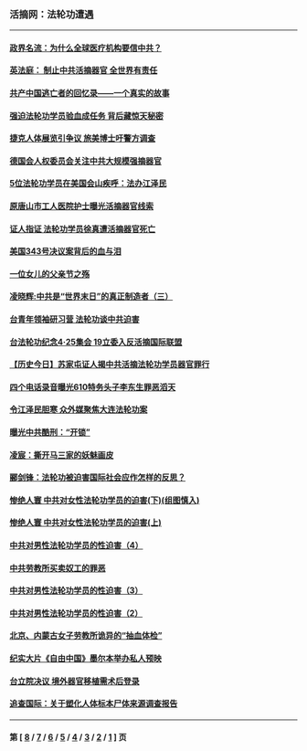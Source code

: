 ### 活摘网：法轮功遭遇
---
#### [政界名流：为什么全球医疗机构要信中共？](../../pages/nf5881/n11945479.md?05260430) 
#### [英法庭： 制止中共活摘器官 全世界有责任](../../pages/nf5881/n11330691.md?05260430) 
#### [共产中国逃亡者的回忆录——一个真实的故事](../../pages/nf5881/n10918649.md?05260430) 
#### [强迫法轮功学员验血成任务 背后藏惊天秘密](../../pages/nf5881/n4252384.md?05260430) 
#### [捷克人体展览引争议 旅美博士吁警方调查](../../pages/nf5881/n9429187.md?05260430) 
#### [德国会人权委员会关注中共大规模强摘器官](../../pages/nf5881/n8418950.md?05260430) 
#### [5位法轮功学员在美国会山疾呼：法办江泽民](../../pages/nf5881/n8101519.md?05260430) 
#### [原唐山市工人医院护士曝光活摘器官线索](../../pages/nf5881/n8076384.md?05260430) 
#### [证人指证 法轮功学员徐真遭活摘器官死亡](../../pages/nf5881/n8042467.md?05260430) 
#### [美国343号决议案背后的血与泪](../../pages/nf5881/n8020684.md?05260430) 
#### [一位女儿的父亲节之殇](../../pages/nf5881/n8014122.md?05260430) 
#### [凌晓辉:中共是“世界末日”的真正制造者（三）](../../pages/nf5881/n4210333.md?05260430) 
#### [台青年领袖研习营 法轮功谈中共迫害](../../pages/nf5881/n4141857.md?05260430) 
#### [台法轮功纪念4‧25集会 19立委入反活摘国际联盟](../../pages/nf5881/n4141821.md?05260430) 
#### [【历史今日】苏家屯证人揭中共活摘法轮功学员器官罪行](../../pages/nf5881/n4135912.md?05260430) 
#### [四个电话录音曝光610特务头子李东生罪恶滔天](../../pages/nf5881/n4040060.md?05260430) 
#### [令江泽民胆寒 众外媒聚焦大连法轮功案](../../pages/nf5881/n3932671.md?05260430) 
#### [曝光中共酷刑：“开锁”](../../pages/nf5881/n3889373.md?05260430) 
#### [凌宸：撕开马三家的妖魅画皮](../../pages/nf5881/n3849369.md?05260430) 
#### [郦剑锋：法轮功被迫害国际社会应作怎样的反思？](../../pages/nf5881/n3824560.md?05260430) 
#### [惨绝人寰 中共对女性法轮功学员的迫害(下)(组图慎入)](../../pages/nf5881/n3816285.md?05260430) 
#### [惨绝人寰 中共对女性法轮功学员的迫害(上)](../../pages/nf5881/n3815374.md?05260430) 
#### [中共对男性法轮功学员的性迫害（4）](../../pages/nf5881/n3769144.md?05260430) 
#### [中共劳教所买卖奴工的罪恶](../../pages/nf5881/n3769378.md?05260430) 
#### [中共对男性法轮功学员的性迫害（3）](../../pages/nf5881/n3768231.md?05260430) 
#### [中共对男性法轮功学员的性迫害（2）](../../pages/nf5881/n3767211.md?05260430) 
#### [北京、内蒙古女子劳教所诡异的“抽血体检”](../../pages/nf5881/n3753158.md?05260430) 
#### [纪实大片《自由中国》墨尔本举办私人预映](../../pages/nf5881/n3743337.md?05260430) 
#### [台立院决议 境外器官移植需术后登录](../../pages/nf5881/n3741520.md?05260430) 
#### [追查国际：关于塑化人体标本尸体来源调查报告](../../pages/nf5881/n3740673.md?05260430) 

---
#### 第 [ [8](./8.md?05260430) / [7](./7.md?05260430) / [6](./6.md?05260430) / [5](./5.md?05260430) / [4](./4.md?05260430) / [3](./3.md?05260430) / [2](./2.md?05260430) / [1](./1.md?05260430) ] 页
